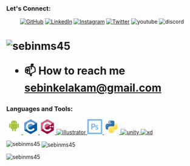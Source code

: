 ### Let's Connect:
<p align="center">
	<a href="https://github.com/sebinms45"><img src="https://img.icons8.com/bubbles/50/000000/github.png" alt="GitHub"/></a>
	<a href="https://www.linkedin.com/in/sebin-ms-3b5397211"><img src="https://img.icons8.com/bubbles/50/000000/linkedin.png" alt="LinkedIn"/></a>
	<a href="https://www.instagram.com/sebin__ms/"><img src="https://img.icons8.com/bubbles/50/000000/instagram.png" alt="Instagram"/></a>
	<a href=https://twitter.com/ms_sebin><img src="https://img.icons8.com/bubbles/50/000000/twitter.png" alt="Twitter"/></a>
        <a.bref="https://www.youtube.com/c/sebin ms eee"><img src="https://img.icons8.com/bubbles/50/000000/youtube.png" alt="youtube"/></a>
        <a.bref="https://discord.gg/#5255"><img src="https://img.icons8.com/bubbles/50/000000/discord.png" alt="discord"/></a>




<h1 align
<p align="left"> <img src="https://komarev.com/ghpvc/?username=sebinms45&label=Profile%20views&color=0e75b6&style=flat" alt="sebinms45" /> </p>

- 📫 How to reach me **sebinkelakam@gmail.com**




<h3 align="left">Languages and Tools:</h3>
<p align="left"> <a href="https://developer.android.com" target="_blank"> <img src="https://raw.githubusercontent.com/devicons/devicon/master/icons/android/android-original-wordmark.svg" alt="android" width="40" height="40"/> </a> <a href="https://www.cprogramming.com/" target="_blank"> <img src="https://raw.githubusercontent.com/devicons/devicon/master/icons/c/c-original.svg" alt="c" width="40" height="40"/> </a> <a href="https://www.w3schools.com/cpp/" target="_blank"> <img src="https://raw.githubusercontent.com/devicons/devicon/master/icons/cplusplus/cplusplus-original.svg" alt="cplusplus" width="40" height="40"/> </a> <a href="https://www.adobe.com/in/products/illustrator.html" target="_blank"> <img src="https://www.vectorlogo.zone/logos/adobe_illustrator/adobe_illustrator-icon.svg" alt="illustrator" width="40" height="40"/> </a> <a href="https://www.photoshop.com/en" target="_blank"> <img src="https://raw.githubusercontent.com/devicons/devicon/master/icons/photoshop/photoshop-line.svg" alt="photoshop" width="40" height="40"/> </a> <a href="https://www.python.org" target="_blank"> <img src="https://raw.githubusercontent.com/devicons/devicon/master/icons/python/python-original.svg" alt="python" width="40" height="40"/> </a> <a href="https://unity.com/" target="_blank"> <img src="https://www.vectorlogo.zone/logos/unity3d/unity3d-icon.svg" alt="unity" width="40" height="40"/> </a> <a href="https://www.adobe.com/products/xd.html" target="_blank"> <img src="https://cdn.worldvectorlogo.com/logos/adobe-xd.svg" alt="xd" width="40" height="40"/> </a> </p>

<p><img align="left" src="https://github-readme-stats.vercel.app/api/top-langs?username=sebinms45&show_icons=true&locale=en&layout=compact" alt="sebinms45" /></p>

<p>&nbsp;<img align="center" src="https://github-readme-stats.vercel.app/api?username=sebinms45&show_icons=true&locale=en" alt="sebinms45" /></p>

<p><img align="center" src="https://github-readme-streak-stats.herokuapp.com/?user=sebinms45&" alt="sebinms45" /></p>


